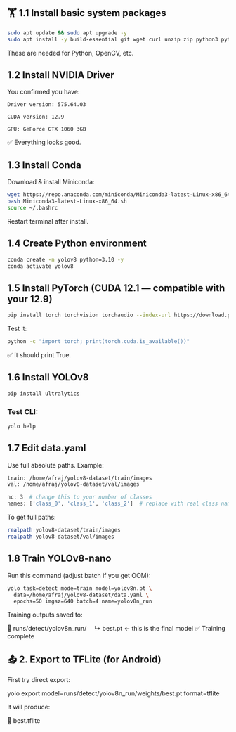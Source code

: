 

##  🏋️ 1.1 Install basic system packages

```bash
sudo apt update && sudo apt upgrade -y
sudo apt install -y build-essential git wget curl unzip zip python3 python3-pip python3-venv libglib2.0-0
```
These are needed for Python, OpenCV, etc.

## 1.2 Install NVIDIA Driver
You confirmed you have:

    Driver version: 575.64.03

    CUDA version: 12.9

    GPU: GeForce GTX 1060 3GB

✅ Everything looks good.

## 1.3 Install Conda

Download & install Miniconda:
```bash
wget https://repo.anaconda.com/miniconda/Miniconda3-latest-Linux-x86_64.sh
bash Miniconda3-latest-Linux-x86_64.sh
source ~/.bashrc
```
Restart terminal after install.

## 1.4 Create Python environment
```bash
conda create -n yolov8 python=3.10 -y
conda activate yolov8
```

## 1.5 Install PyTorch (CUDA 12.1 — compatible with your 12.9)
```bash
pip install torch torchvision torchaudio --index-url https://download.pytorch.org/whl/cu121
```
Test it:
```bash
python -c "import torch; print(torch.cuda.is_available())"
```
✅ It should print True.

## 1.6 Install YOLOv8
```bash
pip install ultralytics
```
### Test CLI:
```bash
yolo help
```

## 1.7 Edit data.yaml

Use full absolute paths. Example:
```bash
train: /home/afraj/yolov8-dataset/train/images
val: /home/afraj/yolov8-dataset/val/images

nc: 3  # change this to your number of classes
names: ['class_0', 'class_1', 'class_2']  # replace with real class names
```
To get full paths:
```bash
realpath yolov8-dataset/train/images
realpath yolov8-dataset/val/images
```

## 1.8 Train YOLOv8-nano

Run this command (adjust batch if you get OOM):
```bash
yolo task=detect mode=train model=yolov8n.pt \
  data=/home/afraj/yolov8-dataset/data.yaml \
  epochs=50 imgsz=640 batch=4 name=yolov8n_run
```
Training outputs saved to:

📁 runs/detect/yolov8n_run/
  ↳ best.pt ← this is the final model
✅ Training complete


## 📤 2. Export to TFLite (for Android)

First try direct export:

yolo export model=runs/detect/yolov8n_run/weights/best.pt format=tflite

It will produce:

📄 best.tflite
